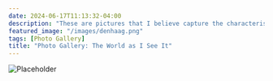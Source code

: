 ```yaml
---
date: 2024-06-17T11:13:32-04:00
description: "These are pictures that I believe capture the characteristics of the cities I've encountered during my journey. Can you guess which cities they are?"
featured_image: "/images/denhaag.png"
tags: [Photo Gallery]
title: "Photo Gallery: The World as I See It"
---
```

![Placeholder](/images/Linlin.jpg)
